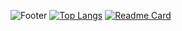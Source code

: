![Footer](https://capsule-render.vercel.app/api?type=waving&color=timeGradient&height=100&section=footer&text=POP%20THAT%20CHAMPAGNE%20FOR%20CHAMPION&fontSize=40&animation=blink)
[![Top Langs](https://github-readme-stats.vercel.app/api/top-langs/?username=ohjunee&layout=compact&hide_rank=true&card_width=1000)](https://github.com/ohjunee/github-readme-stats)
[![Readme Card](https://github-readme-stats.vercel.app/api/pin/?username=ohjunee&repo=github-readme-stats)](https://github.com/anuraghazra/github-readme-stats)
<!--
**ohjunee/ohjunee** is a ✨ _special_ ✨ repository because its `README.md` (this file) appears on your GitHub profile.

Here are some ideas to get you started:

- 🔭 I’m currently working on ...
- 🌱 I’m currently learning ...
- 👯 I’m looking to collaborate on ...
- 🤔 I’m looking for help with ...
- 💬 Ask me about ...
- 📫 How to reach me: ...
- 😄 Pronouns: ...
- ⚡ Fun fact: ...
-->
